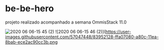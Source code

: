# be-be-hero
projeto realizado acompanhado a semana OmmisStack 11.0



![2020 06 06-15 45 (2)](https://user-images.githubusercontent.com/57047448/83952126-fdd6ad00-a80c-11ea-8e2e-71d83396e33e.png)
![2020 06 06-15 46 (2)](https://user-images.githubusercontent.com/57047448/83952128-ffa07080-a80c-11ea-8bab-ece2ac90cc3b.png

